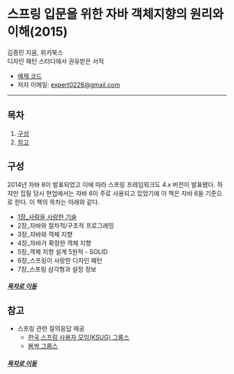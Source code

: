 스프링 입문을 위한 자바 객체지향의 원리와 이해(2015)
=====
김종민 지음, 위키북스  
디자인 패턴 스터디에서 권유받은 서적

* [예제 코드](https://github.com/expert0226/oopinspring)
* 저자 이메일: expert0226@gmail.com
- - -
## 목차
1. [구성](#구성)
2. [참고](#참고)

## 구성
2014년 자바 8이 발표되었고 이에 따라 스프링 프레임워크도 4.x 버전이 발표됐다. 하지만 집필 당시 현업에서는 자바 6이 주로 사용되고 있었기에 이 책은 자바 6을 기준으로 한다. 이 책의 목차는 아래와 같다.

* [1장_사람을 사랑한 기술](ch_1.md)
* 2장_자바와 절차적/구조적 프로그래밍
* 3장_자바와 객체 지향
* 4장_자바가 확장한 객체 지향
* 5장_객체 지향 설계 5원칙 - SOLID
* 6장_스프링이 사랑한 디자인 패턴
* 7장_스프링 삼각형과 설정 정보

##### [목차로 이동](#목차)

## 참고
* 스프링 관련 질의응답 제공
	* [한국 스프링 사용자 모임(KSUG) 그룹스](https://groups.google.com/forum/#!forum/ksug)
	* [봄싹 그룹스](https://groups.google.com/forum/#!forum/springsprout)

##### [목차로 이동](#목차)